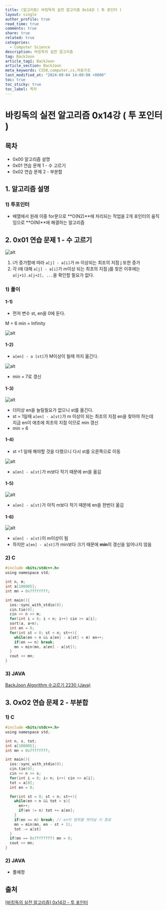 ```yaml
---
title: (알고리즘) 바킹독의 실전 알고리즘 Ox14강 ( 투 포인터 )
layout: single
author_profile: true
read_time: true
comments: true
share: true
related: true
categories:
  - Computer Science
description: 바킹독의 실전 알고리즘
tag: BackJoon
article_tag1: BackJoon
article_section: BackJoon
meta_keywords: CS50,computer,cs,자료구조
last_modified_at: "2024-09-04 14:00:00 +0800"
toc: true
toc_sticky: true
toc_label: 목차
---
```


# 바킹독의 실전 알고리즘 0x14강 ( 투 포인터 )

## 목차

- 0x00 알고리즘 설명
- 0x01 연습 문제 1 - 수 고르기
- 0x02 연습 문제 2 - 부분합

## 1. 알고리즘 설명

### 1) 투포인터

- 배열에서 원래 이중 for문으로 **O(N2)**에 처리되는 작업을 2개 포인터의 움직임으로 **O(N)**에 해결하는 알고리즘

## 2. 0x01 연습 문제 1 - 수 고르기

![alt](/assets/images/post/ComputerStudy/1131.png)

1. i가 증가함에 따라 `a[j] - a[i]`가 m 이상되는 최조의 지점 j 또한 증가
2. 각 i에 대해 `a[j] - a[i]`가 m이상 되는 최초의 지점 j를 찾은 이후에는 `a[j+1].a[j+2], ...`을 확인할 필요가 없다.

### 1) 풀이

#### 1-1)

- 먼저 변수 st, en을 0에 둔다.

M = 6
min = Infinity

![alt](/assets/images/post/ComputerStudy/1132.png)

#### 1-2)

- `a[en] - a [st]`가 M이상이 될때 까지 옮긴다.

![alt](/assets/images/post/ComputerStudy/1133.png)

- min = 7로 갱신

#### 1-3)

![alt](/assets/images/post/ComputerStudy/1134.png)

- 더이상 en을 늘릴필요가 없으니 st를 옮긴다.
- st = 1일때 `a[en] - a[st]`가 m 이상이 되는 최조의 지점 en을 찾아야 하는데  
  지금 en이 애초에 최초의 지점 이므로 min 갱신
- min = 6

#### 1-4)

- st =1 일때 해야할 것을 다했으니 다시 st를 오른쪽으로 이동

![alt](/assets/images/post/ComputerStudy/1135.png)

- `a[en] - a[st]`가 m보다 작기 때문에 en을 옮김

#### 1-5)

![alt](/assets/images/post/ComputerStudy/1136.png)

- `a[en] - a[st]`가 아직 m보다 작기 때문에 en을 한번더 옮김

#### 1-6)

![alt](/assets/images/post/ComputerStudy/1137.png)

- `a[en] - a[st]`이 m이상이 됨
- 하지만 `a[en] - a[st]`가 min보다 크기 때문에 **min**의 갱신을 일어나지 않음

### 2) C

```c
#include <bits/stdc++.h>
using namespace std;

int n, m;
int a[100005];
int mn = 0x7fffffff;

int main(){
  ios::sync_with_stdio(0);
  cin.tie(0);
  cin >> n >> m;
  for(int i = 0; i < n; i++) cin >> a[i];
  sort(a, a+n);
  int en = 0;
  for(int st = 0; st < n; st++){
    while(en < n && a[en] - a[st] < m) en++;
    if(en == n) break;
    mn = min(mn, a[en] - a[st]);
  }
  cout << mn;
}
```

### 3) JAVA

<a href="https://nicednjsdud.github.io/algorithm/Algorithm-BackJoon-BackJoon_2230/">BackJoon Algorithm 수고르기 2230 (Java)</a>

## 3. OxO2 연습 문제 2 - 부분합

### 1) C

```c
#include <bits/stdc++.h>
using namespace std;

int n, s, tot;
int a[100005];
int mn = 0x7fffffff;

int main(){
  ios::sync_with_stdio(0);
  cin.tie(0);
  cin >> n >> s;
  for(int i = 0; i< n; i++) cin >> a[i];
  tot = a[0];
  int en = 0;

  for(int st = 0; st < n; st++){
    while(en < n && tot < s){
      en++;
      if(en != n) tot += a[en];
    }
    if(en == n) break; // en이 범위를 벗어날 시 종료
    mn = min(mn, en - st + 1);
    tot -= a[st]
  }
  if(mn == 0x7fffffff) mn = 0;
  cout << mn;
}
```

### 2) JAVA

- 풀예정

## 출처

<a href="https://www.youtube.com/watch?v=I_0aAKzu0m8&list=PLtqbFd2VIQv4O6D6l9HcD732hdrnYb6CY">[바킹독의 실전 알고리즘] 0x14강 - 투 포인터 </a>
